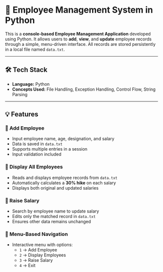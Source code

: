 # 🧾 Employee Management System in Python

This is a **console-based Employee Management Application** developed using Python. It allows users to **add**, **view**, and **update** employee records through a simple, menu-driven interface. All records are stored persistently in a local file named `data.txt`.

---

## 🛠️ Tech Stack

- **Language:** Python
- **Concepts Used:** File Handling, Exception Handling, Control Flow, String Parsing

---

## 💡 Features

### 👤 Add Employee
- Input employee name, age, designation, and salary
- Data is saved in `data.txt`
- Supports multiple entries in a session
- Input validation included

### 📄 Display All Employees
- Reads and displays employee records from `data.txt`
- Automatically calculates a **30% hike** on each salary
- Displays both original and updated salaries

### 💸 Raise Salary
- Search by employee name to update salary
- Edits only the matched record in `data.txt`
- Ensures other data remains unchanged

### 🧭 Menu-Based Navigation
- Interactive menu with options:
  - `1` → Add Employee
  - `2` → Display Employees
  - `3` → Raise Salary
  - `4` → Exit
